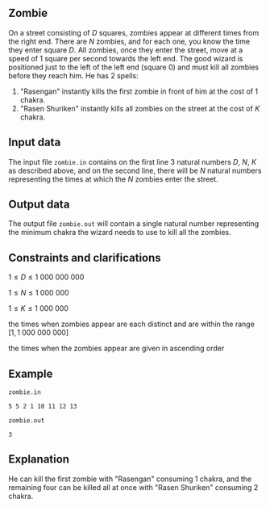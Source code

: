 ## Zombie

On a street consisting of $D$ squares, zombies appear at different times from the right end. There are $N$ zombies, and for each one, you know the time they enter square $D$. All zombies, once they enter the street, move at a speed of $1$ square per second towards the left end. The good wizard is positioned just to the left of the left end (square $0$) and must kill all zombies before they reach him. He has $2$ spells:
1. "Rasengan" instantly kills the first zombie in front of him at the cost of $1$ chakra.
2. "Rasen Shuriken" instantly kills all zombies on the street at the cost of $K$ chakra.

## Input data

The input file `zombie.in` contains on the first line $3$ natural numbers $D$, $N$, $K$ as described above, and on the second line, there will be $N$ natural numbers representing the times at which the $N$ zombies enter the street.

## Output data

The output file `zombie.out` will contain a single natural number representing the minimum chakra the wizard needs to use to kill all the zombies.

## Constraints and clarifications

$1 \leq D \leq 1\ 000\ 000\ 000$

$1 \leq N \leq 1\ 000\ 000$

$1 \leq K \leq 1\ 000\ 000$

the times when zombies appear are each distinct and are within the range $[1, 1\ 000\ 000\ 000]$

the times when the zombies appear are given in ascending order

## Example

`zombie.in`
```
5 5 2 1 10 11 12 13
```

`zombie.out`
```
3
```

## Explanation

He can kill the first zombie with "Rasengan" consuming $1$ chakra, and the remaining four can be killed all at once with "Rasen Shuriken" consuming $2$ chakra.
